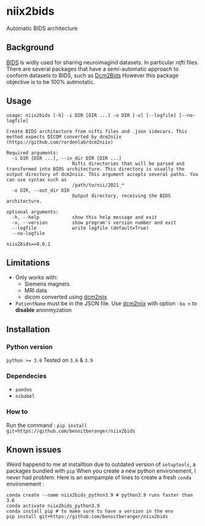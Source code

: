 # niix2bids
Automatic BIDS architecture


## Background
[BIDS](https://bids.neuroimaging.io/) is widly used for sharing neuroimagind datasets. In particular *nifti* files.
There are several packages that have a semi-automatic approach to conform datasets to BIDS, such as [Dcm2Bids](https://github.com/UNFmontreal/Dcm2Bids)
However this package objective is to be 100% autmotatic.


## Usage
```
usage: niix2bids [-h] -i DIR [DIR ...] -o DIR [-v] [--logfile] [--no-logfile]

Create BIDS architecture from nifti files and .json sidecars. This method expects DICOM converted by dcm2niix (https://github.com/rordenlab/dcm2niix)

Required arguments:
  -i DIR [DIR ...], --in_dir DIR [DIR ...]
                        Nifti directories that will be parsed and transformed into BIDS architecture. This directory is usually the output directory of dcm2niix. This argument accepts several paths. You can use syntax such as
                        /path/to/nii/2021_*
  -o DIR, --out_dir DIR
                        Output directory, receiving the BIDS architecture.

optional arguments:
  -h, --help            show this help message and exit
  -v, --version         show program's version number and exit
  --logfile             write logfile (default=True)
  --no-logfile

niix2bids==0.0.1
```

## Limitations

- Only works with:
  - Siemens magnets
  - MRI data
  - dicom converted using [dcm2niix](https://github.com/rordenlab/dcm2niix)
- `PatientName` must be in the JSON file. Use [dcm2niix](https://github.com/rordenlab/dcm2niix) with option `-ba n` to **disable** anonmyzation


## Installation


### Python version

`python >= 3.6` Tested on `3.6` & `3.9`


### Dependecies

- `pandas`
- `nibabel`


### How to

Run the command :
`pip install git+https://github.com/benoitberanger/niix2bids`


## Known issues

Weird happend to me at installtion due to outdated version of `setuptools`, a packages bundled with `pip`
When you create a new python environement, I never had problem. Here is an exmpample of lines to create a fresh `conda` environement :
```
conda create --name niix2bids_python3.9 # python3.9 runs faster than 3.6
conda activate niix2bids_python3.9
conda install pip # to make sure to have a version in the env
pip install git+https://github.com/benoitberanger/niix2bids
```
